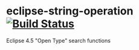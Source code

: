 # eclipse-string-operation [![Build Status](https://travis-ci.org/mikelaud/eclipse-string-operation.svg?branch=master)](https://travis-ci.org/mikelaud/eclipse-string-operation)
Eclipse 4.5 "Open Type" search functions

